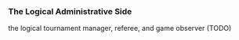 ### The Logical Administrative Side

the logical tournament manager, referee, and game observer (TODO)
